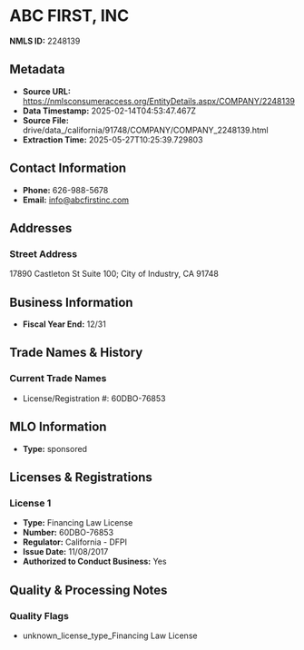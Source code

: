 # ABC FIRST, INC

**NMLS ID:** 2248139

## Metadata
- **Source URL:** https://nmlsconsumeraccess.org/EntityDetails.aspx/COMPANY/2248139
- **Data Timestamp:** 2025-02-14T04:53:47.467Z
- **Source File:** drive/data_/california/91748/COMPANY/COMPANY_2248139.html
- **Extraction Time:** 2025-05-27T10:25:39.729803

## Contact Information
- **Phone:** 626-988-5678
- **Email:** info@abcfirstinc.com

## Addresses
### Street Address
17890 Castleton St Suite 100; City of Industry, CA 91748

## Business Information
- **Fiscal Year End:** 12/31

## Trade Names & History
### Current Trade Names
- License/Registration #: 60DBO-76853

## MLO Information
- **Type:** sponsored

## Licenses & Registrations

### License 1
- **Type:** Financing Law License
- **Number:** 60DBO-76853
- **Regulator:** California - DFPI
- **Issue Date:** 11/08/2017
- **Authorized to Conduct Business:** Yes

## Quality & Processing Notes
### Quality Flags
- unknown_license_type_Financing Law License
